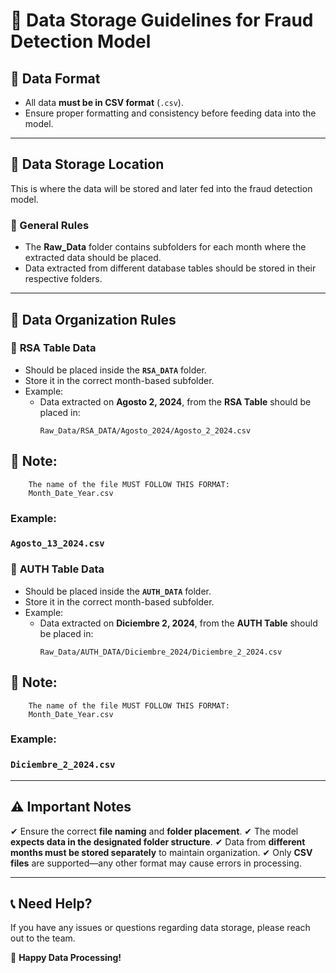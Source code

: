 # 📌 Data Storage Guidelines for Fraud Detection Model

## 📂 **Data Format**
- All data **must be in CSV format** (`.csv`).
- Ensure proper formatting and consistency before feeding data into the model.

---

## 📍 **Data Storage Location**
This is where the data will be stored and later fed into the fraud detection model.

### **🔹 General Rules**
- The **Raw_Data** folder contains subfolders for each month where the extracted data should be placed.
- Data extracted from different database tables should be stored in their respective folders.

---


## 📑 **Data Organization Rules**
### 🔹 **RSA Table Data**
- Should be placed inside the **`RSA_DATA`** folder.
- Store it in the correct month-based subfolder.
- Example:
  - Data extracted on **Agosto 2, 2024**, from the **RSA Table** should be placed in:
    ```
    Raw_Data/RSA_DATA/Agosto_2024/Agosto_2_2024.csv
    ```
## 📌 **Note:**
        The name of the file MUST FOLLOW THIS FORMAT:
        Month_Date_Year.csv
### **Example:**

  ### `Agosto_13_2024.csv`

### 🔹 **AUTH Table Data**
- Should be placed inside the **`AUTH_DATA`** folder.
- Store it in the correct month-based subfolder.
- Example:
  - Data extracted on **Diciembre 2, 2024**, from the **AUTH Table** should be placed in:
    ```
    Raw_Data/AUTH_DATA/Diciembre_2024/Diciembre_2_2024.csv
    ```
## 📌 **Note:**
        The name of the file MUST FOLLOW THIS FORMAT:
        Month_Date_Year.csv
### **Example:**

  ### `Diciembre_2_2024.csv`
---

## ⚠️ **Important Notes**
✔ Ensure the correct **file naming** and **folder placement**.
✔ The model **expects data in the designated folder structure**.
✔ Data from **different months must be stored separately** to maintain organization.
✔ Only **CSV files** are supported—any other format may cause errors in processing.

---

## 📞 **Need Help?**
If you have any issues or questions regarding data storage, please reach out to the team.

🚀 **Happy Data Processing!**
